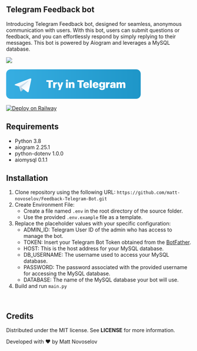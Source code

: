 ## Telegram Feedback bot

Introducing Telegram Feedback bot, designed for seamless, anonymous communication with users. With this bot, users can submit questions or feedback, and you can effortlessly respond by simply replying to their messages. This bot is powered by Aiogram and leverages a MySQL database.

![](https://github.com/matt-novoselov/Feedback-Telegram-Bot/blob/b133e0f4e1dbb174064f8747de5fdf2afa67b425/Thumbnail.png)

[![Telegram Bot](https://github.com/matt-novoselov/matt-novoselov/blob/4fddb3cb2c7e952d38b8b09037040af183556a77/Files/telegram_button.svg)](https://t.me/NoveSupportBot)

[![Deploy on Railway](https://railway.app/button.svg)](https://railway.app/new/template/UwAyn7?referralCode=RmyABJ)

## Requirements
- Python 3.8
- aiogram 2.25.1
- python-dotenv 1.0.0
- aiomysql 0.1.1

## Installation
1. Clone repository using the following URL: `https://github.com/matt-novoselov/Feedback-Telegram-Bot.git`
2. Create Environment File:
   - Create a file named `.env` in the root directory of the source folder.
   - Use the provided `.env.example` file as a template.
3. Replace the placeholder values with your specific configuration:
   - ADMIN_ID: Telegram User ID of the admin who has access to manage the bot.
   - TOKEN: Insert your Telegram Bot Token obtained from the [BotFather](https://t.me/botfather).
   - HOST: This is the host address for your MySQL database.
   - DB_USERNAME: The username used to access your MySQL database.
   - PASSWORD: The password associated with the provided username for accessing the MySQL database.
   - DATABASE: The name of the MySQL database your bot will use.
4. Build and run `main.py`

<br>

## Credits
Distributed under the MIT license. See **LICENSE** for more information.

Developed with ❤️ by Matt Novoselov
